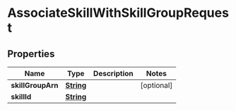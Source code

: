

# AssociateSkillWithSkillGroupRequest


## Properties

| Name | Type | Description | Notes |
|------------ | ------------- | ------------- | -------------|
|**skillGroupArn** | [**String**](String.md) |  |  [optional] |
|**skillId** | [**String**](String.md) |  |  |



